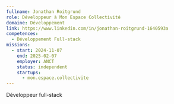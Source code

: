 ```yaml
---
fullname: Jonathan Roitgrund
role: Développeur à Mon Espace Collectivité
domaine: Développement
link: https://www.linkedin.com/in/jonathan-roitgrund-1640593a
competences:
  - Développement Full-stack
missions:
  - start: 2024-11-07
    end: 2025-02-07
    employer: ANCT
    status: independent
    startups:
      - mon.espace.collectivite
---
```

Développeur full-stack